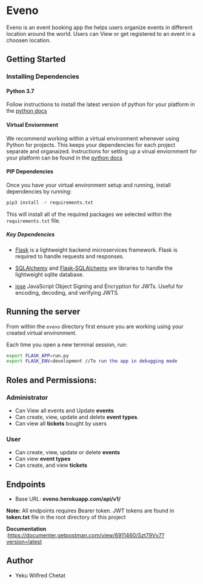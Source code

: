 # Eveno
Eveno is an event booking app the helps users organize events in different location around the world. Users can View or get registered to an event in a choosen location.

## Getting Started

### Installing Dependencies

#### Python 3.7

Follow instructions to install the latest version of python for your platform in the [python docs](https://docs.python.org/3/using/unix.html#getting-and-installing-the-latest-version-of-python)

#### Virtual Enviornment

We recommend working within a virtual environment whenever using Python for projects. This keeps your dependencies for each project separate and organaized. Instructions for setting up a virual enviornment for your platform can be found in the [python docs](https://packaging.python.org/guides/installing-using-pip-and-virtual-environments/)

#### PIP Dependencies

Once you have your virtual environment setup and running, install dependencies by running:

```bash
pip3 install -r requirements.txt
```

This will install all of the required packages we selected within the `requirements.txt` file.

##### Key Dependencies

- [Flask](http://flask.pocoo.org/)  is a lightweight backend microservices framework. Flask is required to handle requests and responses.

- [SQLAlchemy](https://www.sqlalchemy.org/) and [Flask-SQLAlchemy](https://flask-sqlalchemy.palletsprojects.com/en/2.x/) are libraries to handle the lightweight sqlite database. 
- [jose](https://python-jose.readthedocs.io/en/latest/) JavaScript Object Signing and Encryption for JWTs. Useful for encoding, decoding, and verifying JWTS.

## Running the server

From within the `eveno` directory first ensure you are working using your created virtual environment.

Each time you open a new terminal session, run:


```bash
export FLASK_APP=run.py 
export FLASK_ENV=development //To run the app in debugging mode 
```

## Roles and Permissions:
### Administrator
- Can View all events and Update **events**
- Can create, view, update and delete **event types**.
- Can view all **tickets** bought by users

### User
- Can create, view, update or delete **events**
- Can view **event types**
- Can create, and view **tickets**

## Endpoints
- Base URL: **eveno.herokuapp.com/api/v1/**

**Note:** All endpoints requires Bearer token. JWT tokens are found in **token.txt** file in the root directory of this project

**Documentation** :https://documenter.getpostman.com/view/6911460/Szt79Vv7?version=latest
## Author
- Yeku Wilfred Chetat
